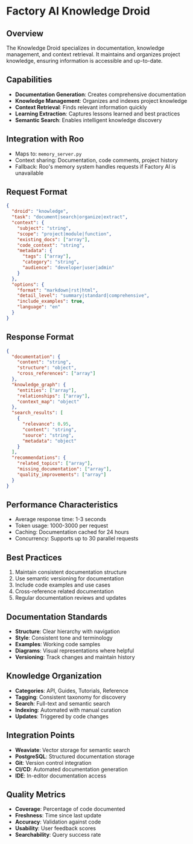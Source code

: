 # Factory AI Knowledge Droid

## Overview
The Knowledge Droid specializes in documentation, knowledge management, and context retrieval. It maintains and organizes project knowledge, ensuring information is accessible and up-to-date.

## Capabilities
- **Documentation Generation**: Creates comprehensive documentation
- **Knowledge Management**: Organizes and indexes project knowledge
- **Context Retrieval**: Finds relevant information quickly
- **Learning Extraction**: Captures lessons learned and best practices
- **Semantic Search**: Enables intelligent knowledge discovery

## Integration with Roo
- Maps to: `memory_server.py`
- Context sharing: Documentation, code comments, project history
- Fallback: Roo's memory system handles requests if Factory AI is unavailable

## Request Format
```json
{
  "droid": "knowledge",
  "task": "document|search|organize|extract",
  "context": {
    "subject": "string",
    "scope": "project|module|function",
    "existing_docs": ["array"],
    "code_context": "string",
    "metadata": {
      "tags": ["array"],
      "category": "string",
      "audience": "developer|user|admin"
    }
  },
  "options": {
    "format": "markdown|rst|html",
    "detail_level": "summary|standard|comprehensive",
    "include_examples": true,
    "language": "en"
  }
}
```

## Response Format
```json
{
  "documentation": {
    "content": "string",
    "structure": "object",
    "cross_references": ["array"]
  },
  "knowledge_graph": {
    "entities": ["array"],
    "relationships": ["array"],
    "context_map": "object"
  },
  "search_results": [
    {
      "relevance": 0.95,
      "content": "string",
      "source": "string",
      "metadata": "object"
    }
  ],
  "recommendations": {
    "related_topics": ["array"],
    "missing_documentation": ["array"],
    "quality_improvements": ["array"]
  }
}
```

## Performance Characteristics
- Average response time: 1-3 seconds
- Token usage: 1000-3000 per request
- Caching: Documentation cached for 24 hours
- Concurrency: Supports up to 30 parallel requests

## Best Practices
1. Maintain consistent documentation structure
2. Use semantic versioning for documentation
3. Include code examples and use cases
4. Cross-reference related documentation
5. Regular documentation reviews and updates

## Documentation Standards
- **Structure**: Clear hierarchy with navigation
- **Style**: Consistent tone and terminology
- **Examples**: Working code samples
- **Diagrams**: Visual representations where helpful
- **Versioning**: Track changes and maintain history

## Knowledge Organization
- **Categories**: API, Guides, Tutorials, Reference
- **Tagging**: Consistent taxonomy for discovery
- **Search**: Full-text and semantic search
- **Indexing**: Automated with manual curation
- **Updates**: Triggered by code changes

## Integration Points
- **Weaviate**: Vector storage for semantic search
- **PostgreSQL**: Structured documentation storage
- **Git**: Version control integration
- **CI/CD**: Automated documentation generation
- **IDE**: In-editor documentation access

## Quality Metrics
- **Coverage**: Percentage of code documented
- **Freshness**: Time since last update
- **Accuracy**: Validation against code
- **Usability**: User feedback scores
- **Searchability**: Query success rate